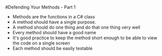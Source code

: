 #Defending Your Methods - Part 1
- <font class="highlight">Methods</font> are the functions in a C# class
- A method should have a single purpose.
 - A method should do one thing and do that one thing very well
- Every method should have a good name
- It's good practice to keep the method short enough to be able to view the code on a single screen
- Each method should be easily testable
